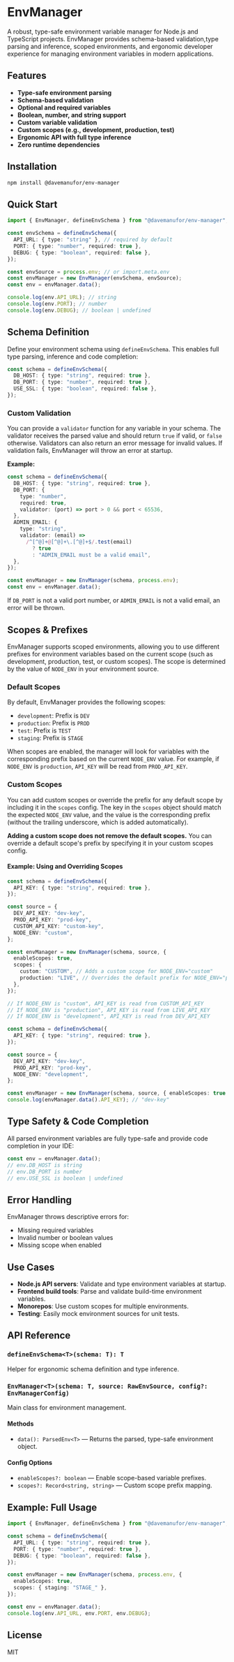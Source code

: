 # EnvManager

A robust, type-safe environment variable manager for Node.js and TypeScript projects. EnvManager provides schema-based validation,type parsing and inference, scoped environments, and ergonomic developer experience for managing environment variables in modern applications.

## Features

- **Type-safe environment parsing**
- **Schema-based validation**
- **Optional and required variables**
- **Boolean, number, and string support**
- **Custom variable validation**
- **Custom scopes (e.g., development, production, test)**
- **Ergonomic API with full type inference**
- **Zero runtime dependencies**

## Installation

```bash
npm install @davemanufor/env-manager
```

## Quick Start

```typescript
import { EnvManager, defineEnvSchema } from "@davemanufor/env-manager";

const envSchema = defineEnvSchema({
  API_URL: { type: "string" }, // required by default
  PORT: { type: "number", required: true },
  DEBUG: { type: "boolean", required: false },
});

const envSource = process.env; // or import.meta.env
const envManager = new EnvManager(envSchema, envSource);
const env = envManager.data();

console.log(env.API_URL); // string
console.log(env.PORT); // number
console.log(env.DEBUG); // boolean | undefined
```

## Schema Definition

Define your environment schema using `defineEnvSchema`. This enables full type parsing, inference and code completion:

```typescript
const schema = defineEnvSchema({
  DB_HOST: { type: "string", required: true },
  DB_PORT: { type: "number", required: true },
  USE_SSL: { type: "boolean", required: false },
});
```

### Custom Validation

You can provide a `validator` function for any variable in your schema. The validator receives the parsed value and should return `true` if valid, or `false` otherwise. Validators can also return an error message for invalid values. If validation fails, EnvManager will throw an error at startup.

**Example:**

```typescript
const schema = defineEnvSchema({
  DB_HOST: { type: "string", required: true },
  DB_PORT: {
    type: "number",
    required: true,
    validator: (port) => port > 0 && port < 65536,
  },
  ADMIN_EMAIL: {
    type: "string",
    validator: (email) =>
      /^[^@]+@[^@]+\.[^@]+$/.test(email)
        ? true
        : "ADMIN_EMAIL must be a valid email",
  },
});

const envManager = new EnvManager(schema, process.env);
const env = envManager.data();
```

If `DB_PORT` is not a valid port number, or `ADMIN_EMAIL` is not a valid email, an error will be thrown.

## Scopes & Prefixes

EnvManager supports scoped environments, allowing you to use different prefixes for environment variables based on the current scope (such as development, production, test, or custom scopes). The scope is determined by the value of `NODE_ENV` in your environment source.

### Default Scopes

By default, EnvManager provides the following scopes:

- `development`: Prefix is `DEV`
- `production`: Prefix is `PROD`
- `test`: Prefix is `TEST`
- `staging`: Prefix is `STAGE`

When scopes are enabled, the manager will look for variables with the corresponding prefix based on the current `NODE_ENV` value. For example, if `NODE_ENV` is `production`, `API_KEY` will be read from `PROD_API_KEY`.

### Custom Scopes

You can add custom scopes or override the prefix for any default scope by including it in the `scopes` config. The key in the `scopes` object should match the expected `NODE_ENV` value, and the value is the corresponding prefix (without the trailing underscore, which is added automatically).

**Adding a custom scope does not remove the default scopes.** You can override a default scope's prefix by specifying it in your custom scopes config.

#### Example: Using and Overriding Scopes

```typescript
const schema = defineEnvSchema({
  API_KEY: { type: "string", required: true },
});

const source = {
  DEV_API_KEY: "dev-key",
  PROD_API_KEY: "prod-key",
  CUSTOM_API_KEY: "custom-key",
  NODE_ENV: "custom",
};

const envManager = new EnvManager(schema, source, {
  enableScopes: true,
  scopes: {
    custom: "CUSTOM", // Adds a custom scope for NODE_ENV="custom"
    production: "LIVE", // Overrides the default prefix for NODE_ENV="production" to "LIVE_"
  },
});

// If NODE_ENV is "custom", API_KEY is read from CUSTOM_API_KEY
// If NODE_ENV is "production", API_KEY is read from LIVE_API_KEY
// If NODE_ENV is "development", API_KEY is read from DEV_API_KEY
```

```typescript
const schema = defineEnvSchema({
  API_KEY: { type: "string", required: true },
});

const source = {
  DEV_API_KEY: "dev-key",
  PROD_API_KEY: "prod-key",
  NODE_ENV: "development",
};

const envManager = new EnvManager(schema, source, { enableScopes: true });
console.log(envManager.data().API_KEY); // "dev-key"
```

## Type Safety & Code Completion

All parsed environment variables are fully type-safe and provide code completion in your IDE:

```typescript
const env = envManager.data();
// env.DB_HOST is string
// env.DB_PORT is number
// env.USE_SSL is boolean | undefined
```

## Error Handling

EnvManager throws descriptive errors for:

- Missing required variables
- Invalid number or boolean values
- Missing scope when enabled

## Use Cases

- **Node.js API servers**: Validate and type environment variables at startup.
- **Frontend build tools**: Parse and validate build-time environment variables.
- **Monorepos**: Use custom scopes for multiple environments.
- **Testing**: Easily mock environment sources for unit tests.

## API Reference

### `defineEnvSchema<T>(schema: T): T`

Helper for ergonomic schema definition and type inference.

### `EnvManager<T>(schema: T, source: RawEnvSource, config?: EnvManagerConfig)`

Main class for environment management.

#### Methods

- `data(): ParsedEnv<T>` — Returns the parsed, type-safe environment object.

#### Config Options

- `enableScopes?: boolean` — Enable scope-based variable prefixes.
- `scopes?: Record<string, string>` — Custom scope prefix mapping.

## Example: Full Usage

```typescript
import { EnvManager, defineEnvSchema } from "@davemanufor/env-manager";

const schema = defineEnvSchema({
  API_URL: { type: "string", required: true },
  PORT: { type: "number", required: true },
  DEBUG: { type: "boolean", required: false },
});

const envManager = new EnvManager(schema, process.env, {
  enableScopes: true,
  scopes: { staging: "STAGE_" },
});

const env = envManager.data();
console.log(env.API_URL, env.PORT, env.DEBUG);
```

## License

MIT

